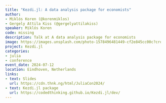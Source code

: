 ```yaml
---
title: "Kezdi.jl: A data analysis package for economists"
author:
- Miklós Koren (@korenmiklos)
- Gergely Attila Kiss (@gergelyattilakiss)
speaker: Miklós Koren
code: missing
description: Talk at A data analysis package for economists
image: https://images.unsplash.com/photo-1578496481449-cf2e845cc00c?crop=entropy&cs=tinysrgb&fit=max&fm=jpg&ixid=M3w2ODAxOTV8MHwxfHJhbmRvbXx8fHx8fHx8fDE3MzI2NDM2MjB8&ixlib=rb-4.0.3&q=80&w=1080
project: Kezdi.jl
categories:
- julia
- conference
event_date: 2024-07-12
location: Eindhoven, Netherlands
links:
- text: Slides
  url: https://cdn.thnk.ng/html/JuliaCon2024/
- text: Kezdi.jl package
  url: https://codedthinking.github.io/Kezdi.jl/dev/
---
```

